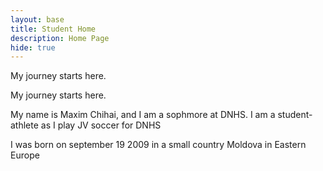 ```yaml
---
layout: base
title: Student Home 
description: Home Page
hide: true
---
```


My journey starts here.

My journey starts here.

My name is Maxim Chihai, and I am a sophmore at DNHS. I am a student-athlete as I play JV soccer for DNHS


I was born on september 19 2009 in a small country Moldova in Eastern Europe 
